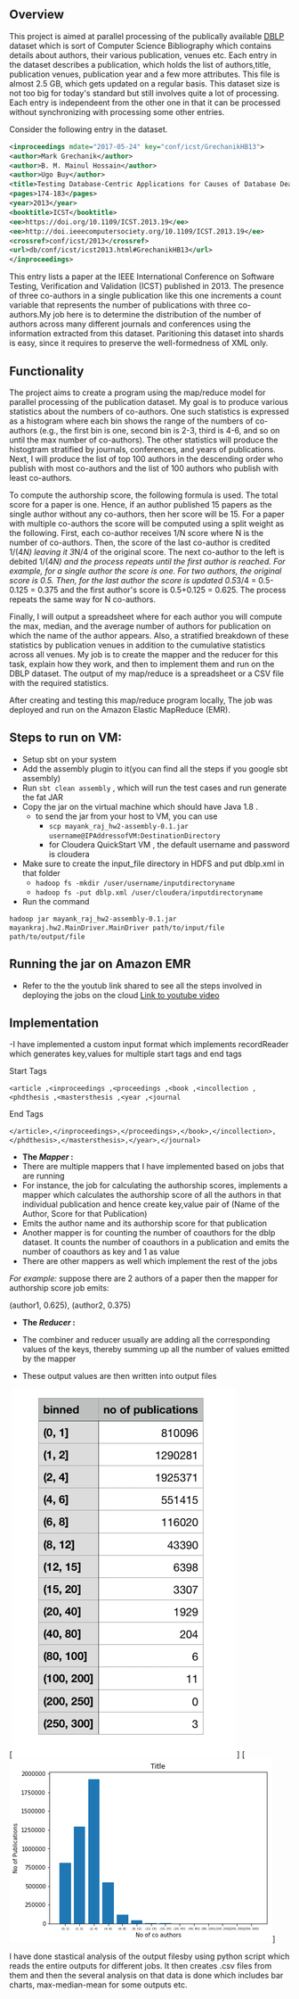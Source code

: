 ##   Overview

This project is aimed at parallel processing of the publically available [DBLP](https://dblp.uni-trier.de/) dataset which is sort of Computer Science Bibliography which contains details about authors, their various publication, venues etc. 
Each entry in the dataset describes a publication, which holds the list of authors,title, publication venues, publication year and a few more attributes. This file is almost 2.5 GB, which gets updated on a regular basis. This dataset size is not too big for today's standard but still involves quite a  lot of processing. Each entry is independeent from the other one in that it can be processed without synchronizing with processing some other entries. 

Consider the following entry in the dataset.
```xml
<inproceedings mdate="2017-05-24" key="conf/icst/GrechanikHB13">
<author>Mark Grechanik</author>
<author>B. M. Mainul Hossain</author>
<author>Ugo Buy</author>
<title>Testing Database-Centric Applications for Causes of Database Deadlocks.</title>
<pages>174-183</pages>
<year>2013</year>
<booktitle>ICST</booktitle>
<ee>https://doi.org/10.1109/ICST.2013.19</ee>
<ee>http://doi.ieeecomputersociety.org/10.1109/ICST.2013.19</ee>
<crossref>conf/icst/2013</crossref>
<url>db/conf/icst/icst2013.html#GrechanikHB13</url>
</inproceedings>
```

This entry lists a paper at the IEEE International Conference on Software Testing, Verification and Validation (ICST) published in 2013. The presence of three co-authors in a single publication like this one increments a count variable that represents the number of publications with three co-authors.My job here is to determine the distribution of the number of authors across many different journals and conferences using the information extracted from this dataset. Paritioning this dataset into shards is easy, since it requires to preserve the well-formedness of XML only. 

## Functionality
The project aims to create a program using the map/reduce model for parallel processing of the publication dataset. My goal is to produce various statistics about the numbers of co-authors. One such statistics is expressed as a histogram where each bin shows the range of the numbers of co-authors (e.g., the first bin is one, second bin is 2-3, third is 4-6, and so on until the max number of co-authors). The other statistics will produce the histogtram stratified by journals, conferences, and years of publications. Next, I will produce the list of top 100 authors in the descending order who publish with most co-authors and the list of 100 authors who publish with least co-authors. 

To compute the authorship score, the following formula is used. The total score for a paper is one. Hence, if an author published 15 papers as the single author without any co-authors, then her score will be 15. For a paper with multiple co-authors the score will be computed using a split weight as the following. First, each co-author receives 1/N score where N is the number of co-authors. Then, the score of the last co-author is credited 1/(4*N) leaving it 3*N/4 of the original score. The next co-author to the left is debited 1/(4*N) and the process repeats until the first author is reached. For example, for a single author the score is one. For two authors, the original score is 0.5. Then, for the last author the score is updated 0.5*3/4 = 0.5-0.125 = 0.375 and the first author's score is 0.5+0.125 = 0.625. The process repeats the same way for N co-authors.

Finally, I will output a spreadsheet where for each author you will compute the max, median, and the average number of authors for publication on which the name of the author appears. Also,  a stratified breakdown of these statistics by publication venues in addition to the cumulative statistics across all venues. My job is to create the mapper and the reducer for this task, explain how they work, and then to implement them and run on the DBLP dataset. The output of my map/reduce is a spreadsheet or a CSV file with the required statistics.

After creating and testing this map/reduce program locally, The job was deployed and run on the Amazon Elastic MapReduce (EMR).

## Steps to run on VM:

- Setup sbt on your system
- Add the assembly plugin to it(you can find all the steps if you google sbt assembly)
- Run `sbt clean assembly` , which will run the test cases and run generate the fat JAR
- Copy the jar on the virtual machine which should have Java 1.8 .
    - to send the jar from your host to VM, you can use 
        - ``scp mayank_raj_hw2-assembly-0.1.jar username@IPAddressofVM:DestinationDirectory``
        - for Cloudera QuickStart VM , the default username and password is cloudera
- Make sure to create the input_file directory in HDFS and put dblp.xml in that folder 
    - ``hadoop fs -mkdir /user/username/inputdirectoryname``
    - ``hadoop fs -put dblp.xml /user/cloudera/inputdirectoryname``
- Run the command 
```
hadoop jar mayank_raj_hw2-assembly-0.1.jar mayankraj.hw2.MainDriver.MainDriver path/to/input/file path/to/output/file
```

## Running the jar on Amazon EMR

- Refer to the the youtub link shared to see all the steps involved in deploying the jobs on the cloud
[Link to youtube video](https://youtu.be/tz73Tq3i6w8)

## Implementation

-I have implemented a custom input format which implements recordReader which generates key,values for multiple start tags and end tags

Start Tags 
```
<article ,<inproceedings ,<proceedings ,<book ,<incollection ,<phdthesis ,<mastersthesis ,<year ,<journal
```

End Tags
```
</article>,</inproceedings>,</proceedings>,</book>,</incollection>,</phdthesis>,</mastersthesis>,</year>,</journal>
```

- **The _Mapper_ :**
-  There are multiple mappers that I have implemented based on jobs that are running
- For instance, the job for calculating the authorship scores, implements a mapper which calculates the authorship score of all the authors in that individual publication and hence create key,value pair of (Name of the Author, Score for that Publication)
- Emits the author name and its authorship score for that publication
- Another mapper is for counting the number of coauthors for the dblp dataset. It counts the number of coauthors in a publication and emits the number of coauthors as key and 1 as value
- There are other mappers as well which implement the rest of the jobs

_For example:_
suppose there are 2 authors of a paper then the mapper for authorship score job emits:
   
   (author1, 0.625), (author2, 0.375)

- **The _Reducer_ :**

- The combiner and reducer usually are adding all the corresponding values of the keys, thereby summing up all the number of  values emitted by the mapper 
- These output values are then written into output files



[![The sample output for the coauthorbins](coauthorsbin.png)]
[![The sample output for the coauthorbins](coauthorBinChart.png)]

I have done stastical analysis of the output filesby  using python script which reads the entire outputs for different jobs. It then creates .csv files from them and then the several analysis on that data is done which includes bar charts, max-median-mean for some outputs etc.
